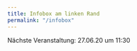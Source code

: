 ```yaml
---
title: Infobox am linken Rand
permalink: "/infobox"
---
```


Nächste Veranstaltung:
27.06.20 um 11:30
